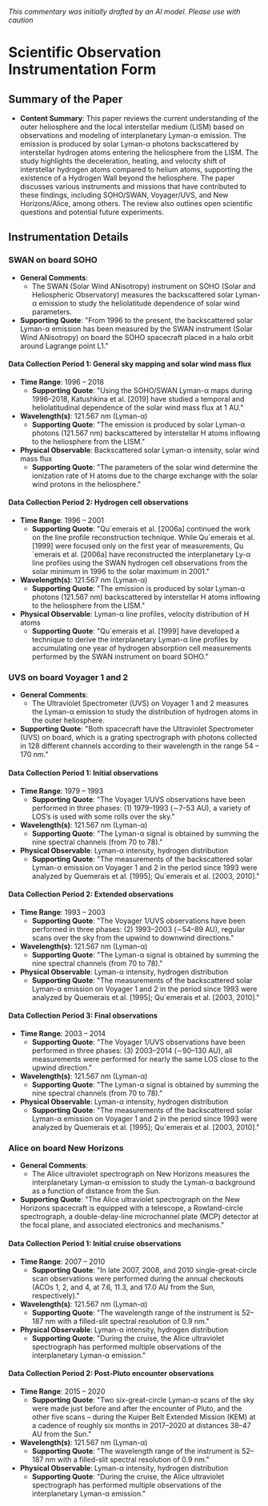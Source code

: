 _This commentary was initially drafted by an AI model. Please use with caution_

# Scientific Observation Instrumentation Form

## Summary of the Paper
- **Content Summary**: This paper reviews the current understanding of the outer heliosphere and the local interstellar medium (LISM) based on observations and modeling of interplanetary Lyman-α emission. The emission is produced by solar Lyman-α photons backscattered by interstellar hydrogen atoms entering the heliosphere from the LISM. The study highlights the deceleration, heating, and velocity shift of interstellar hydrogen atoms compared to helium atoms, supporting the existence of a Hydrogen Wall beyond the heliosphere. The paper discusses various instruments and missions that have contributed to these findings, including SOHO/SWAN, Voyager/UVS, and New Horizons/Alice, among others. The review also outlines open scientific questions and potential future experiments.

## Instrumentation Details

### SWAN on board SOHO
- **General Comments**:
   - The SWAN (Solar Wind ANisotropy) instrument on SOHO (Solar and Heliospheric Observatory) measures the backscattered solar Lyman-α emission to study the heliolatitude dependence of solar wind parameters.
- **Supporting Quote**: "From 1996 to the present, the backscattered solar Lyman-α emission has been measured by the SWAN instrument (Solar Wind ANisotropy) on board the SOHO spacecraft placed in a halo orbit around Lagrange point L1."

#### Data Collection Period 1: General sky mapping and solar wind mass flux
- **Time Range**: 1996 – 2018
   - **Supporting Quote**: "Using the SOHO/SWAN Lyman-α maps during 1996–2018, Katushkina et al. [2019] have studied a temporal and heliolatitudinal dependence of the solar wind mass flux at 1 AU."
- **Wavelength(s)**: 121.567 nm (Lyman-α)
   - **Supporting Quote**: "The emission is produced by solar Lyman-α photons (121.567 nm) backscattered by interstellar H atoms inflowing to the heliosphere from the LISM."
- **Physical Observable**: Backscattered solar Lyman-α intensity, solar wind mass flux
   - **Supporting Quote**: "The parameters of the solar wind determine the ionization rate of H atoms due to the charge exchange with the solar wind protons in the heliosphere."

#### Data Collection Period 2: Hydrogen cell observations
- **Time Range**: 1996 – 2001
   - **Supporting Quote**: "Qu´emerais et al. [2006a] continued the work on the line profile reconstruction technique. While Qu´emerais et al. [1999] were focused only on the first year of measurements, Qu´emerais et al. [2006a] have reconstructed the interplanetary Ly-α line profiles using the SWAN hydrogen cell observations from the solar minimum in 1996 to the solar maximum in 2001."
- **Wavelength(s)**: 121.567 nm (Lyman-α)
   - **Supporting Quote**: "The emission is produced by solar Lyman-α photons (121.567 nm) backscattered by interstellar H atoms inflowing to the heliosphere from the LISM."
- **Physical Observable**: Lyman-α line profiles, velocity distribution of H atoms
   - **Supporting Quote**: "Qu´emerais et al. [1999] have developed a technique to derive the interplanetary Lyman-α line profiles by accumulating one year of hydrogen absorption cell measurements performed by the SWAN instrument on board SOHO."

### UVS on board Voyager 1 and 2
- **General Comments**:
   - The Ultraviolet Spectrometer (UVS) on Voyager 1 and 2 measures the Lyman-α emission to study the distribution of hydrogen atoms in the outer heliosphere.
- **Supporting Quote**: "Both spacecraft have the Ultraviolet Spectrometer (UVS) on board, which is a grating spectrograph with photons collected in 128 different channels according to their wavelength in the range 54 – 170 nm."

#### Data Collection Period 1: Initial observations
- **Time Range**: 1979 – 1993
   - **Supporting Quote**: "The Voyager 1/UVS observations have been performed in three phases: (1) 1979–1993 (∼7–53 AU), a variety of LOS’s is used with some rolls over the sky."
- **Wavelength(s)**: 121.567 nm (Lyman-α)
   - **Supporting Quote**: "The Lyman-α signal is obtained by summing the nine spectral channels (from 70 to 78)."
- **Physical Observable**: Lyman-α intensity, hydrogen distribution
   - **Supporting Quote**: "The measurements of the backscattered solar Lyman-α emission on Voyager 1 and 2 in the period since 1993 were analyzed by Quemerais et al. [1995]; Qu´emerais et al. [2003, 2010]."

#### Data Collection Period 2: Extended observations
- **Time Range**: 1993 – 2003
   - **Supporting Quote**: "The Voyager 1/UVS observations have been performed in three phases: (2) 1993–2003 (∼54–89 AU), regular scans over the sky from the upwind to downwind directions."
- **Wavelength(s)**: 121.567 nm (Lyman-α)
   - **Supporting Quote**: "The Lyman-α signal is obtained by summing the nine spectral channels (from 70 to 78)."
- **Physical Observable**: Lyman-α intensity, hydrogen distribution
   - **Supporting Quote**: "The measurements of the backscattered solar Lyman-α emission on Voyager 1 and 2 in the period since 1993 were analyzed by Quemerais et al. [1995]; Qu´emerais et al. [2003, 2010]."

#### Data Collection Period 3: Final observations
- **Time Range**: 2003 – 2014
   - **Supporting Quote**: "The Voyager 1/UVS observations have been performed in three phases: (3) 2003–2014 (∼90–130 AU), all measurements were performed for nearly the same LOS close to the upwind direction."
- **Wavelength(s)**: 121.567 nm (Lyman-α)
   - **Supporting Quote**: "The Lyman-α signal is obtained by summing the nine spectral channels (from 70 to 78)."
- **Physical Observable**: Lyman-α intensity, hydrogen distribution
   - **Supporting Quote**: "The measurements of the backscattered solar Lyman-α emission on Voyager 1 and 2 in the period since 1993 were analyzed by Quemerais et al. [1995]; Qu´emerais et al. [2003, 2010]."

### Alice on board New Horizons
- **General Comments**:
   - The Alice ultraviolet spectrograph on New Horizons measures the interplanetary Lyman-α emission to study the Lyman-α background as a function of distance from the Sun.
- **Supporting Quote**: "The Alice ultraviolet spectrograph on the New Horizons spacecraft is equipped with a telescope, a Rowland-circle spectrograph, a double-delay-line microchannel plate (MCP) detector at the focal plane, and associated electronics and mechanisms."

#### Data Collection Period 1: Initial cruise observations
- **Time Range**: 2007 – 2010
   - **Supporting Quote**: "In late 2007, 2008, and 2010 single-great-circle scan observations were performed during the annual checkouts (ACOs 1, 2, and 4, at 7.6, 11.3, and 17.0 AU from the Sun, respectively)."
- **Wavelength(s)**: 121.567 nm (Lyman-α)
   - **Supporting Quote**: "The wavelength range of the instrument is 52–187 nm with a filled-slit spectral resolution of 0.9 nm."
- **Physical Observable**: Lyman-α intensity, hydrogen distribution
   - **Supporting Quote**: "During the cruise, the Alice ultraviolet spectrograph has performed multiple observations of the interplanetary Lyman-α emission."

#### Data Collection Period 2: Post-Pluto encounter observations
- **Time Range**: 2015 – 2020
   - **Supporting Quote**: "Two six-great-circle Lyman-α scans of the sky were made just before and after the encounter of Pluto, and the other five scans – during the Kuiper Belt Extended Mission (KEM) at a cadence of roughly six months in 2017–2020 at distances 38–47 AU from the Sun."
- **Wavelength(s)**: 121.567 nm (Lyman-α)
   - **Supporting Quote**: "The wavelength range of the instrument is 52–187 nm with a filled-slit spectral resolution of 0.9 nm."
- **Physical Observable**: Lyman-α intensity, hydrogen distribution
   - **Supporting Quote**: "During the cruise, the Alice ultraviolet spectrograph has performed multiple observations of the interplanetary Lyman-α emission."
